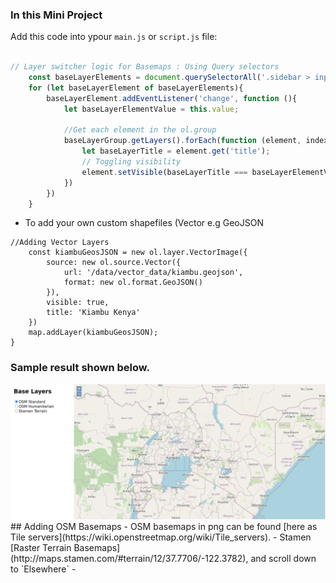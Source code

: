 ### In this Mini Project

Add this code into ypour `main.js` or `script.js` file:
```jsx

// Layer switcher logic for Basemaps : Using Query selectors
    const baseLayerElements = document.querySelectorAll('.sidebar > input[type=radio]');
    for (let baseLayerElement of baseLayerElements){
        baseLayerElement.addEventListener('change', function (){
            let baseLayerElementValue = this.value;

            //Get each element in the ol.group
            baseLayerGroup.getLayers().forEach(function (element, index, array){
                let baseLayerTitle = element.get('title');
                // Toggling visibility
                element.setVisible(baseLayerTitle === baseLayerElementValue);
            })
        })
    }

```
- To add your own custom shapefiles (Vector e.g GeoJSON
```
//Adding Vector Layers
    const kiambuGeosJSON = new ol.layer.VectorImage({
        source: new ol.source.Vector({
            url: '/data/vector_data/kiambu.geojson',
            format: new ol.format.GeoJSON()
        }),
        visible: true,
        title: 'Kiambu Kenya'
    })
    map.addLayer(kiambuGeosJSON);
}

```
### Sample result shown below.

<img src = "https://github.com/OkomoJacob/webGIS/blob/main/4.OpenLayers/4.1%20First%20Mini%20Project/imgs/addingVectorData.png">
## Adding OSM Basemaps
- OSM basemaps in png can be found [here as Tile servers](https://wiki.openstreetmap.org/wiki/Tile_servers).
- Stamen [Raster Terrain Basemaps](http://maps.stamen.com/#terrain/12/37.7706/-122.3782), and scroll down to `Elsewhere`
- 
